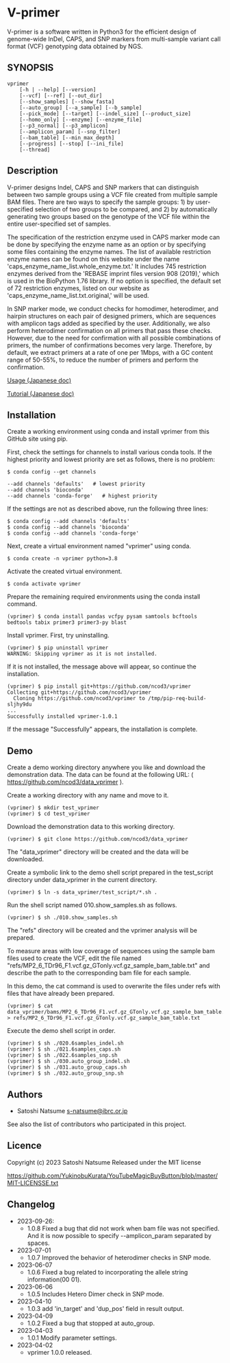 # V-primer

V-primer is a software written in Python3 for the efficient design of genome-wide InDel, CAPS, and SNP markers from multi-sample variant call format (VCF) genotyping data obtained by NGS. 

## SYNOPSIS
```
vprimer
	[-h | --help] [--version]
	[--vcf] [--ref] [--out_dir]
	[--show_samples] [--show_fasta]
	[--auto_group] [--a_sample] [--b_sample] 
	[--pick_mode] [--target] [--indel_size] [--product_size]
	[--homo_only] [--enzyme] [--enzyme_file] 
	[--p3_normal] [--p3_amplicon]
	[--amplicon_param] [--snp_filter] 
	[--bam_table] [--min_max_depth]
	[--progress] [--stop] [--ini_file]
	[--thread]
```

## Description

V-primer designs Indel, CAPS and SNP markers that can distinguish between two sample groups using a VCF file created from multiple sample BAM files. There are two ways to specify the sample groups: 1) by user-specified selection of two groups to be compared, and 2) by automatically generating two groups based on the genotype of the VCF file within the entire user-specified set of samples.

The specification of the restriction enzyme used in CAPS marker mode can be done by specifying the enzyme name as an option or by specifying some files containing the enzyme names. The list of available restriction enzyme names can be found on this website under the name 'caps_enzyme_name_list.whole_enzyme.txt.' It includes 745 restriction enzymes derived from the 'REBASE imprint files version 908 (2019),' which is used in the BioPython 1.76 library. If no option is specified, the default set of 72 restriction enzymes, listed on our website as 'caps_enzyme_name_list.txt.original,' will be used.

In SNP marker mode, we conduct checks for homodimer, heterodimer, and hairpin structures on each pair of designed primers, which are sequences with amplicon tags added as specified by the user. Additionally, we also perform heterodimer confirmation on all primers that pass these checks. However, due to the need for confirmation with all possible combinations of primers, the number of confirmations becomes very large. Therefore, by default, we extract primers at a rate of one per 1Mbps, with a GC content range of 50-55%, to reduce the number of primers and perform the confirmation.

[Usage (Japanese doc)](doc/Usage.jp.md)

[Tutorial (Japanese doc)](doc/Tutorial.jp.md)


## Installation

Create a working environment using conda and install vprimer from this GitHub site using pip.

First, check the settings for channels to install various conda tools. If the highest priority and lowest priority are set as follows, there is no problem:

```
$ conda config --get channels

--add channels 'defaults'   # lowest priority
--add channels 'bioconda'
--add channels 'conda-forge'   # highest priority
```

If the settings are not as described above, run the following three lines:

```
$ conda config --add channels 'defaults'
$ conda config --add channels 'bioconda'
$ conda config --add channels 'conda-forge'

```

Next, create a virtual environment named "vprimer" using conda.

```
$ conda create -n vprimer python=3.8
```

Activate the created virtual environment.

```
$ conda activate vprimer
```

Prepare the remaining required environments using the conda install command.

```
(vprimer) $ conda install pandas vcfpy pysam samtools bcftools bedtools tabix primer3 primer3-py blast
```

Install vprimer. First, try uninstalling.

```
(vprimer) $ pip uninstall vprimer
WARNING: Skipping vprimer as it is not installed.
```

If it is not installed, the message above will appear, so continue the installation.


```
(vprimer) $ pip install git+https://github.com/ncod3/vprimer
Collecting git+https://github.com/ncod3/vprimer
  Cloning https://github.com/ncod3/vprimer to /tmp/pip-req-build-sljhy9du
...
Successfully installed vprimer-1.0.1
```

If the message "Successfully" appears, the installation is complete.


## Demo

Create a demo working directory anywhere you like and download the demonstration data. The data can be found at the following URL: ( https://github.com/ncod3/data_vprimer ).

Create a working directory with any name and move to it.

```
(vprimer) $ mkdir test_vprimer
(vprimer) $ cd test_vprimer
```

Download the demonstration data to this working directory.

```
(vprimer) $ git clone https://github.com/ncod3/data_vprimer
```

The "data_vprimer" directory will be created and the data will be downloaded.

Create a symbolic link to the demo shell script prepared in the test_script directory under data_vprimer in the current directory.

```
(vprimer) $ ln -s data_vprimer/test_script/*.sh .
```

Run the shell script named 010.show_samples.sh as follows.

```
(vprimer) $ sh ./010.show_samples.sh
```

The "refs" directory will be created and the vprimer analysis will be prepared.

To measure areas with low coverage of sequences using the sample bam files used to create the VCF, edit the file named "refs/MP2_6_TDr96_F1.vcf.gz_GTonly.vcf.gz_sample_bam_table.txt" and describe the path to the corresponding bam file for each sample.

In this demo, the cat command is used to overwrite the files under refs with files that have already been prepared.

```
(vprimer) $ cat data_vprimer/bams/MP2_6_TDr96_F1.vcf.gz_GTonly.vcf.gz_sample_bam_table.txt_filled > refs/MP2_6_TDr96_F1.vcf.gz_GTonly.vcf.gz_sample_bam_table.txt
```

Execute the demo shell script in order.

```
(vprimer) $ sh ./020.6samples_indel.sh
(vprimer) $ sh ./021.6samples_caps.sh
(vprimer) $ sh ./022.6samples_snp.sh
(vprimer) $ sh ./030.auto_group_indel.sh
(vprimer) $ sh ./031.auto_group_caps.sh
(vprimer) $ sh ./032.auto_group_snp.sh
```

## Authors
- Satoshi Natsume s-natsume@ibrc.or.jp

See also the list of contributors who participated in this project.

## Licence

Copyright (c) 2023 Satoshi Natsume
Released under the MIT license

https://github.com/YukinobuKurata/YouTubeMagicBuyButton/blob/master/MIT-LICENSSE.txt

## Changelog
- 2023-09-26:
	- 1.0.8 Fixed a bug that did not work when bam file was not specified. And it is now possible to specify --amplicon_param separated by spaces.
- 2023-07-01
	- 1.0.7 Improved the behavior of heterodimer checks in SNP mode.
- 2023-06-07
	- 1.0.6 Fixed a bug related to incorporating the allele string information(00 01).
- 2023-06-06
	- 1.0.5 Includes Hetero Dimer check in SNP mode.
- 2023-04-10
	- 1.0.3 add 'in_target' and 'dup_pos' field in result output.
- 2023-04-09
	- 1.0.2 Fixed a bug that stopped at auto_group.
- 2023-04-03
	- 1.0.1 Modify parameter settings.
- 2023-04-02 
	- vprimer 1.0.0 released.





